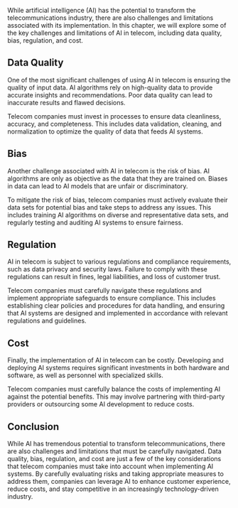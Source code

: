 
While artificial intelligence (AI) has the potential to transform the telecommunications industry, there are also challenges and limitations associated with its implementation. In this chapter, we will explore some of the key challenges and limitations of AI in telecom, including data quality, bias, regulation, and cost.

Data Quality
------------

One of the most significant challenges of using AI in telecom is ensuring the quality of input data. AI algorithms rely on high-quality data to provide accurate insights and recommendations. Poor data quality can lead to inaccurate results and flawed decisions.

Telecom companies must invest in processes to ensure data cleanliness, accuracy, and completeness. This includes data validation, cleaning, and normalization to optimize the quality of data that feeds AI systems.

Bias
----

Another challenge associated with AI in telecom is the risk of bias. AI algorithms are only as objective as the data that they are trained on. Biases in data can lead to AI models that are unfair or discriminatory.

To mitigate the risk of bias, telecom companies must actively evaluate their data sets for potential bias and take steps to address any issues. This includes training AI algorithms on diverse and representative data sets, and regularly testing and auditing AI systems to ensure fairness.

Regulation
----------

AI in telecom is subject to various regulations and compliance requirements, such as data privacy and security laws. Failure to comply with these regulations can result in fines, legal liabilities, and loss of customer trust.

Telecom companies must carefully navigate these regulations and implement appropriate safeguards to ensure compliance. This includes establishing clear policies and procedures for data handling, and ensuring that AI systems are designed and implemented in accordance with relevant regulations and guidelines.

Cost
----

Finally, the implementation of AI in telecom can be costly. Developing and deploying AI systems requires significant investments in both hardware and software, as well as personnel with specialized skills.

Telecom companies must carefully balance the costs of implementing AI against the potential benefits. This may involve partnering with third-party providers or outsourcing some AI development to reduce costs.

Conclusion
----------

While AI has tremendous potential to transform telecommunications, there are also challenges and limitations that must be carefully navigated. Data quality, bias, regulation, and cost are just a few of the key considerations that telecom companies must take into account when implementing AI systems. By carefully evaluating risks and taking appropriate measures to address them, companies can leverage AI to enhance customer experience, reduce costs, and stay competitive in an increasingly technology-driven industry.
